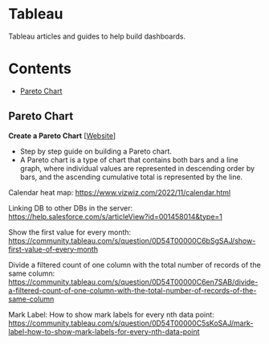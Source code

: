# Tableau
Tableau articles and guides to help build dashboards.

# Contents

- [Pareto Chart](#pareto-chart)

## Pareto Chart

**Create a Pareto Chart** [[Website](https://help.tableau.com/current/pro/desktop/en-us/pareto.htm)]
* Step by step guide on building a Pareto chart.
* A Pareto chart is a type of chart that contains both bars and a line graph, where individual values are represented in descending order by bars, and the ascending cumulative total is represented by the line. 

Calendar heat map: https://www.vizwiz.com/2022/11/calendar.html

Linking DB to other DBs in the server: https://help.salesforce.com/s/articleView?id=001458014&type=1

Show the first value for every month: https://community.tableau.com/s/question/0D54T00000C6bSgSAJ/show-first-value-of-every-month

Divide a filtered count of one column with the total number of records of the same column: https://community.tableau.com/s/question/0D54T00000C6en7SAB/divide-a-filtered-count-of-one-column-with-the-total-number-of-records-of-the-same-column

Mark Label: How to show mark labels for every nth data point: https://community.tableau.com/s/question/0D54T00000C5sKoSAJ/mark-label-how-to-show-mark-labels-for-every-nth-data-point
